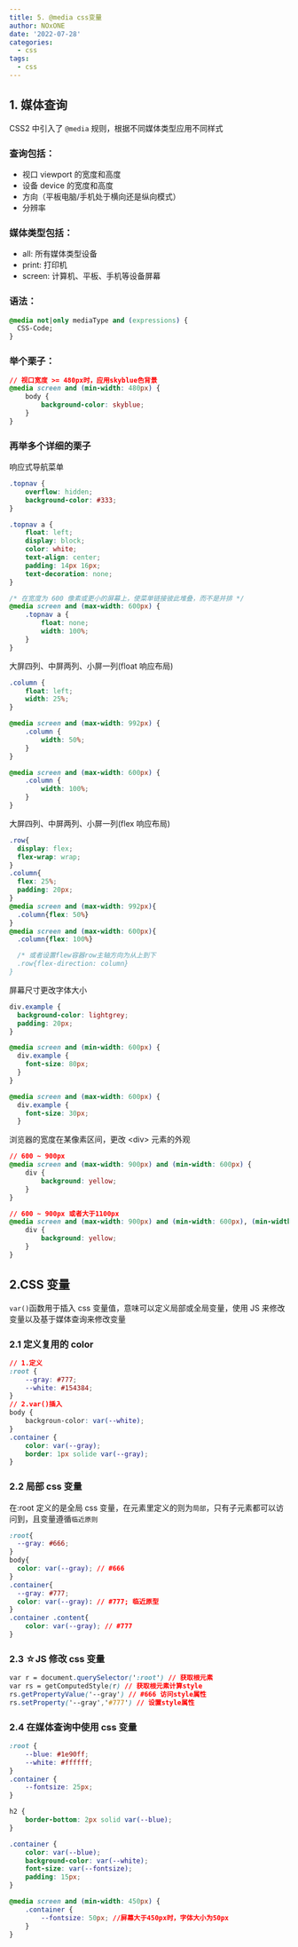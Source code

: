 ```yaml
---
title: 5. @media css变量
author: NOxONE
date: '2022-07-28'
categories:
  - css
tags:
  - css
---
```


## 1. 媒体查询

CSS2 中引入了 `@media` 规则，根据不同媒体类型应用不同样式

### 查询包括：

- 视口 viewport 的宽度和高度
- 设备 device 的宽度和高度
- 方向（平板电脑/手机处于横向还是纵向模式）
- 分辨率

### 媒体类型包括：

- all: 所有媒体类型设备
- print: 打印机
- screen: 计算机、平板、手机等设备屏幕

### 语法：

```css
@media not|only mediaType and (expressions) {
  CSS-Code;
}
```

### 举个栗子：

```css
// 视口宽度 >= 480px时，应用skyblue色背景
@media screen and (min-width: 480px) {
	body {
		background-color: skyblue;
	}
}
```

### 再举多个详细的栗子

响应式导航菜单

```css
.topnav {
	overflow: hidden;
	background-color: #333;
}

.topnav a {
	float: left;
	display: block;
	color: white;
	text-align: center;
	padding: 14px 16px;
	text-decoration: none;
}

/* 在宽度为 600 像素或更小的屏幕上，使菜单链接彼此堆叠，而不是并排 */
@media screen and (max-width: 600px) {
	.topnav a {
		float: none;
		width: 100%;
	}
}
```

大屏四列、中屏两列、小屏一列(float 响应布局)

```css
.column {
	float: left;
	width: 25%;
}

@media screen and (max-width: 992px) {
	.column {
		width: 50%;
	}
}

@media screen and (max-width: 600px) {
	.column {
		width: 100%;
	}
}
```

大屏四列、中屏两列、小屏一列(flex 响应布局)

```css
.row{
  display: flex;
  flex-wrap: wrap;
}
.column{
  flex: 25%;
  padding: 20px;
}
@media screen and (max-width: 992px){
  .column{flex: 50%}
}
@media screen and (max-width: 600px){
  .column{flex: 100%}

  /* 或者设置flew容器row主轴方向为从上到下
  .row{flex-direction: column}
}
```

屏幕尺寸更改字体大小

```css
div.example {
  background-color: lightgrey;
  padding: 20px;
}

@media screen and (min-width: 600px) {
  div.example {
    font-size: 80px;
  }
}

@media screen and (max-width: 600px) {
  div.example {
    font-size: 30px;
  }
```

浏览器的宽度在某像素区间，更改 \<div> 元素的外观

```css
// 600 ~ 900px
@media screen and (max-width: 900px) and (min-width: 600px) {
	div {
		background: yellow;
	}
}

// 600 ~ 900px 或者大于1100px
@media screen and (max-width: 900px) and (min-width: 600px), (min-width: 1100px) {
	div {
		background: yellow;
	}
}
```

## 2.CSS 变量

`var()`函数用于插入 css 变量值，意味可以定义局部或全局变量，使用 JS 来修改变量以及基于媒体查询来修改变量

### 2.1 定义复用的 color

```css
// 1.定义
:root {
	--gray: #777;
	--white: #154384;
}
// 2.var()插入
body {
	backgroun-color: var(--white);
}
.container {
	color: var(--gray);
	border: 1px solide var(--gray);
}
```

### 2.2 局部 css 变量

在:root 定义的是全局 css 变量，在元素里定义的则为`局部`，只有子元素都可以访问到，且变量遵循`临近原则`

```css
:root{
  --gray: #666;
}
body{
  color: var(--gray); // #666
}
.container{
  --gray: #777;
  color: var(--gray): // #777; 临近原型
}
.container .content{
    color: var(--gray); // #777
}
```

### 2.3 ☆JS 修改 css 变量

```css
var r = document.querySelector(':root') // 获取根元素
var rs = getComputedStyle(r) // 获取根元素计算style
rs.getPropertyValue('--gray') // #666 访问style属性
rs.setProperty('--gray','#777') // 设置style属性
```

### 2.4 在媒体查询中使用 css 变量

```css
:root {
	--blue: #1e90ff;
	--white: #ffffff;
}
.container {
	--fontsize: 25px;
}

h2 {
	border-bottom: 2px solid var(--blue);
}

.container {
	color: var(--blue);
	background-color: var(--white);
	font-size: var(--fontsize);
	padding: 15px;
}

@media screen and (min-width: 450px) {
	.container {
		--fontsize: 50px; //屏幕大于450px时，字体大小为50px
	}
}
```
